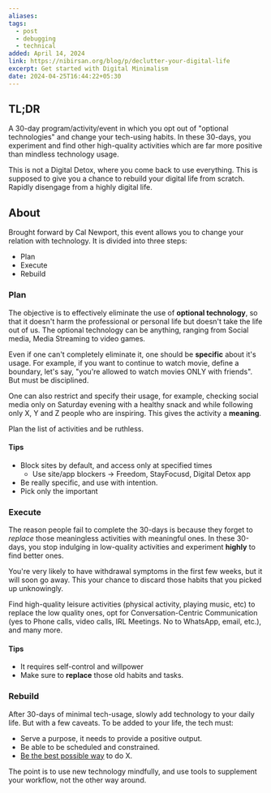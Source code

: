 ```yaml
---
aliases: 
tags:
  - post
  - debugging
  - technical
added: April 14, 2024
link: https://nibirsan.org/blog/p/declutter-your-digital-life
excerpt: Get started with Digital Minimalism
date: 2024-04-25T16:44:22+05:30
---
```

## TL;DR
A 30-day program/activity/event in which you opt out of "optional technologies" and change your tech-using habits. In these 30-days, you experiment and find other high-quality activities which are far more positive than mindless technology usage.

This is not a Digital Detox, where you come back to use everything. This is supposed to give you a chance to rebuild your digital life from scratch. Rapidly disengage from a highly digital life.
## About
Brought forward by Cal Newport, this event allows you to change your relation with technology. It is divided into three steps:
- Plan
- Execute
- Rebuild
### Plan
The objective is to effectively eliminate the use of **optional technology**, so that it doesn't harm the professional or personal life but doesn't take the life out of us.
The optional technology can be anything, ranging from Social media, Media Streaming to video games. 

Even if one can't completely eliminate it, one should be **specific** about it's usage. For example, if you want to continue to watch movie, define a boundary, let's say, "you're allowed to watch movies ONLY with friends". But must be disciplined.

One can also restrict and specify their usage, for example, checking social media only on Saturday evening with a healthy snack and while following only X, Y and Z people who are inspiring. This gives the activity a **meaning**.

Plan the list of activities and be ruthless.
#### Tips
- Block sites by default, and access only at specified times
	- Use site/app blockers -> Freedom, StayFocusd, Digital Detox app
- Be really specific, and use with intention.
- Pick only the important
### Execute
The reason people fail to complete the 30-days is because they forget to *replace* those meaningless activities with meaningful ones. In these 30-days, you stop indulging in low-quality activities and experiment **highly** to find better ones. 

You're very likely to have withdrawal symptoms in the first few weeks, but it will soon go away. This your chance to discard those habits that you picked up unknowingly.

Find high-quality leisure activities (physical activity, playing music, etc) to replace the low quality ones, opt for Conversation-Centric Communication (yes to Phone calls, video calls, IRL Meetings. No to WhatsApp, email, etc.), and many more.
#### Tips
- It requires self-control and willpower
- Make sure to **replace** those old habits and tasks.
### Rebuild
After 30-days of minimal tech-usage, slowly add technology to your daily life.
But with a few caveats. To be added to your life, the tech must:
- Serve a purpose, it needs to provide a positive output.
- Be able to be scheduled and constrained.
- [Be the best possible way](https://www.lesswrong.com/posts/ZHWiCM4QmX8WwYajH/goal-factoring-1) to do X.

The point is to use new technology mindfully, and use tools to supplement your workflow, not the other way around.
